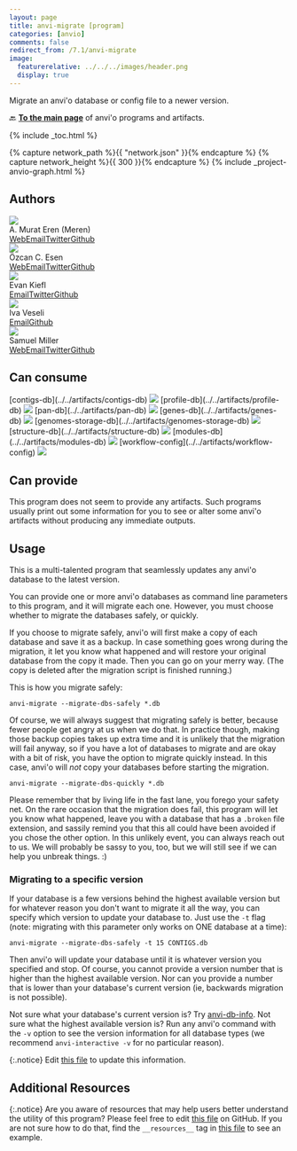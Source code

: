 ```yaml
---
layout: page
title: anvi-migrate [program]
categories: [anvio]
comments: false
redirect_from: /7.1/anvi-migrate
image:
  featurerelative: ../../../images/header.png
  display: true
---
```


Migrate an anvi&#x27;o database or config file to a newer version.

🔙 **[To the main page](../../)** of anvi'o programs and artifacts.


{% include _toc.html %}
<div id="svg" class="subnetwork"></div>
{% capture network_path %}{{ "network.json" }}{% endcapture %}
{% capture network_height %}{{ 300 }}{% endcapture %}
{% include _project-anvio-graph.html %}


## Authors

<div class="anvio-person"><div class="anvio-person-info"><div class="anvio-person-photo"><img class="anvio-person-photo-img" src="../../images/authors/meren.jpg" /></div><div class="anvio-person-info-box"><span class="anvio-person-name">A. Murat Eren (Meren)</span><div class="anvio-person-social-box"><a href="http://meren.org" class="person-social" target="_blank"><i class="fa fa-fw fa-home"></i>Web</a><a href="mailto:a.murat.eren@gmail.com" class="person-social" target="_blank"><i class="fa fa-fw fa-envelope-square"></i>Email</a><a href="http://twitter.com/merenbey" class="person-social" target="_blank"><i class="fa fa-fw fa-twitter-square"></i>Twitter</a><a href="http://github.com/meren" class="person-social" target="_blank"><i class="fa fa-fw fa-github"></i>Github</a></div></div></div></div>

<div class="anvio-person"><div class="anvio-person-info"><div class="anvio-person-photo"><img class="anvio-person-photo-img" src="../../images/authors/ozcan.jpg" /></div><div class="anvio-person-info-box"><span class="anvio-person-name">Özcan C. Esen</span><div class="anvio-person-social-box"><a href="http://blog.ozcanesen.com/" class="person-social" target="_blank"><i class="fa fa-fw fa-home"></i>Web</a><a href="mailto:ozcanesen@gmail.com" class="person-social" target="_blank"><i class="fa fa-fw fa-envelope-square"></i>Email</a><a href="http://twitter.com/ozcanesen" class="person-social" target="_blank"><i class="fa fa-fw fa-twitter-square"></i>Twitter</a><a href="http://github.com/ozcan" class="person-social" target="_blank"><i class="fa fa-fw fa-github"></i>Github</a></div></div></div></div>

<div class="anvio-person"><div class="anvio-person-info"><div class="anvio-person-photo"><img class="anvio-person-photo-img" src="../../images/authors/ekiefl.jpg" /></div><div class="anvio-person-info-box"><span class="anvio-person-name">Evan Kiefl</span><div class="anvio-person-social-box"><a href="mailto:kiefl.evan@gmail.com" class="person-social" target="_blank"><i class="fa fa-fw fa-envelope-square"></i>Email</a><a href="http://twitter.com/evankiefl" class="person-social" target="_blank"><i class="fa fa-fw fa-twitter-square"></i>Twitter</a><a href="http://github.com/ekiefl" class="person-social" target="_blank"><i class="fa fa-fw fa-github"></i>Github</a></div></div></div></div>

<div class="anvio-person"><div class="anvio-person-info"><div class="anvio-person-photo"><img class="anvio-person-photo-img" src="../../images/authors/ivagljiva.jpg" /></div><div class="anvio-person-info-box"><span class="anvio-person-name">Iva Veseli</span><div class="anvio-person-social-box"><a href="mailto:iveseli@uchicago.edu" class="person-social" target="_blank"><i class="fa fa-fw fa-envelope-square"></i>Email</a><a href="http://github.com/ivagljiva" class="person-social" target="_blank"><i class="fa fa-fw fa-github"></i>Github</a></div></div></div></div>

<div class="anvio-person"><div class="anvio-person-info"><div class="anvio-person-photo"><img class="anvio-person-photo-img" src="../../images/authors/semiller10.jpg" /></div><div class="anvio-person-info-box"><span class="anvio-person-name">Samuel Miller</span><div class="anvio-person-social-box"><a href="https://semiller10.github.io" class="person-social" target="_blank"><i class="fa fa-fw fa-home"></i>Web</a><a href="mailto:samuelmiller@uchicago.edu" class="person-social" target="_blank"><i class="fa fa-fw fa-envelope-square"></i>Email</a><a href="http://twitter.com/smiller_science" class="person-social" target="_blank"><i class="fa fa-fw fa-twitter-square"></i>Twitter</a><a href="http://github.com/semiller10" class="person-social" target="_blank"><i class="fa fa-fw fa-github"></i>Github</a></div></div></div></div>



## Can consume


<p style="text-align: left" markdown="1"><span class="artifact-r">[contigs-db](../../artifacts/contigs-db) <img src="../../images/icons/DB.png" class="artifact-icon-mini" /></span> <span class="artifact-r">[profile-db](../../artifacts/profile-db) <img src="../../images/icons/DB.png" class="artifact-icon-mini" /></span> <span class="artifact-r">[pan-db](../../artifacts/pan-db) <img src="../../images/icons/DB.png" class="artifact-icon-mini" /></span> <span class="artifact-r">[genes-db](../../artifacts/genes-db) <img src="../../images/icons/DB.png" class="artifact-icon-mini" /></span> <span class="artifact-r">[genomes-storage-db](../../artifacts/genomes-storage-db) <img src="../../images/icons/DB.png" class="artifact-icon-mini" /></span> <span class="artifact-r">[structure-db](../../artifacts/structure-db) <img src="../../images/icons/DB.png" class="artifact-icon-mini" /></span> <span class="artifact-r">[modules-db](../../artifacts/modules-db) <img src="../../images/icons/DB.png" class="artifact-icon-mini" /></span> <span class="artifact-r">[workflow-config](../../artifacts/workflow-config) <img src="../../images/icons/JSON.png" class="artifact-icon-mini" /></span></p>


## Can provide


This program does not seem to provide any artifacts. Such programs usually print out some information for you to see or alter some anvi'o artifacts without producing any immediate outputs.


## Usage


This is a multi-talented program that seamlessly updates any anvi'o database to the latest version.

You can provide one or more anvi'o databases as command line parameters to this program, and it will migrate each one. However, you must choose whether to migrate the databases safely, or quickly.

If you choose to migrate safely, anvi'o will first make a copy of each database and save it as a backup. In case something goes wrong during the migration, it let you know what happened and will restore your original database from the copy it made. Then you can go on your merry way. (The copy is deleted after the migration script is finished running.)

This is how you migrate safely:
```
anvi-migrate --migrate-dbs-safely *.db
```

Of course, we will always suggest that migrating safely is better, because fewer people get angry at us when we do that. In practice though, making those backup copies takes up extra time and it is unlikely that the migration will fail anyway, so if you have a lot of databases to migrate and are okay with a bit of risk, you have the option to migrate quickly instead. In this case, anvi'o will _not_ copy your databases before starting the migration.
```
anvi-migrate --migrate-dbs-quickly *.db
```
Please remember that by living life in the fast lane, you forego your safety net. On the rare occasion that the migration does fail, this program will let you know what happened, leave you with a database that has a `.broken` file extension, and sassily remind you that this all could have been avoided if you chose the other option. In this unlikely event, you can always reach out to us. We will probably be sassy to you, too, but we will still see if we can help you unbreak things. :)

### Migrating to a specific version
If your database is a few versions behind the highest available version but for whatever reason you don't want to migrate it all the way, you can specify which version to update your database to. Just use the `-t` flag (note: migrating with this parameter only works on ONE database at a time):
```
anvi-migrate --migrate-dbs-safely -t 15 CONTIGS.db
```
Then anvi'o will update your database until it is whatever version you specified and stop. Of course, you cannot provide a version number that is higher than the highest available version. Nor can you provide a number that is lower than your database's current version (ie, backwards migration is not possible).

Not sure what your database's current version is? Try <span class="artifact-n">[anvi-db-info](/software/anvio/help/7.1/programs/anvi-db-info)</span>.
Not sure what the highest available version is? Run any anvi'o command with the `-v` option to see the version information for all database types (we recommend `anvi-interactive -v` for no particular reason).


{:.notice}
Edit [this file](https://github.com/merenlab/anvio/tree/master/anvio/docs/programs/anvi-migrate.md) to update this information.


## Additional Resources



{:.notice}
Are you aware of resources that may help users better understand the utility of this program? Please feel free to edit [this file](https://github.com/merenlab/anvio/tree/master/bin/anvi-migrate) on GitHub. If you are not sure how to do that, find the `__resources__` tag in [this file](https://github.com/merenlab/anvio/blob/master/bin/anvi-interactive) to see an example.
